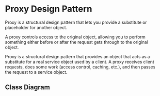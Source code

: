 # Proxy Design Pattern

Proxy is a structural design pattern that lets you provide a substitute or placeholder for another object.

A proxy controls access to the original object, allowing you to perform something either before or after the request gets through to the original object.

Proxy is a structural design pattern that provides an object that acts as a substitute for a real service object used by a client. A proxy receives client requests, does some work (access control, caching, etc.), and then passes the request to a service object.

## Class Diagram
